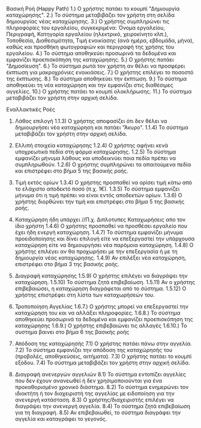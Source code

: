 Βασική Ροή (Happy Path)
1.) Ο χρήστης πατάει το κουμπί "Δημιουργία καταχώρησης".
2.) Το σύστημα μεταβιβάζει τον χρήστη στη σελίδα δημιουργίας νέας καταχώρησης.
3.) Ο χρήστης συμπληρώνει τις πληροφορίες του εργαλείου, συγκεκριμένα: Όνομα εργαλείου, Περιγραφή, Κατηγορία εργαλείου (ηλεκτρικό, χειροκίνητο κλπ.), Τοποθεσία, Διαθεσιμότητα, Τιμή ενοικίασης (ανά ημέρα, εβδομάδα, μήνα), καθώς και προσθήκη φωτογραφιών και περιγραφή της χρήσης του εργαλείου.
4.) Το σύστημα αποθηκεύει προσωρινά τα δεδομένα και εμφανίζει προεπισκόπηση της καταχώρησης.
5.) Ο χρήστης πατάει "Δημοσίευση".
6.) Το σύστημα ρωτά τον χρήστη αν θέλει να προσφέρει έκπτωση για μακροχρόνιες ενοικιάσεις.
7.) Ο χρήστης επιλέγει το ποσοστό της έκπτωσης.
8.) Το σύστημα αποθηκεύει την έκπτωση.
9.) Το σύστημα αποθηκεύει τη νέα καταχώρηση και την εμφανίζει στις διαθέσιμες αγγελίες.
10.) Ο χρήστης πατάει το κουμπί ολοκλήρωσης.
11.) Το σύστημα μεταβιβάζει τον χρήστη στην αρχική σελίδα.

Εναλλακτικές Ροές
1. Λάθος επιλογή
1.1.3) Ο χρήστης αποφασίζει ότι δεν θέλει να δημιουργήσει νέα καταχώρηση και πατάει "Άκυρο".
1.1.4) Το σύστημα μεταβιβάζει τον χρήστη στην αρχική σελίδα.

2. Ελλιπή στοιχεία καταχώρησης
1.2.4) Ο χρήστης αφήνει κενά υποχρεωτικά πεδία στη φόρμα καταχώρησης.
1.2.5) Το σύστημα εμφανίζει μήνυμα λάθους και υποδεικνύει ποια πεδία πρέπει να συμπληρωθούν.
1.2.6) Ο χρήστης συμπληρώνει τα απαιτούμενα πεδία και επιστρέφει στο βήμα 5 της βασικής ροής.

3. Τιμή εκτός ορίων
1.3.4) Ο χρήστης προσπαθεί να ορίσει τιμή κάτω από το ελάχιστο αποδεκτό ποσό (π.χ. 1€).
1.3.5) Το σύστημα εμφανίζει μήνυμα ότι η τιμή πρέπει να είναι εντός αποδεκτών ορίων.
1.3.6) Ο χρήστης διορθώνει την τιμή και επιστρέφει στο βήμα 5 της βασικής ροής.

4. Καταχώρηση ήδη υπάρχει //Π.χ. Διπλοτυπες Καταχωρήσεις απο τον ίδιο χρήστη
1.4.6) Ο χρήστης προσπαθεί να προσθέσει εργαλείο που έχει ήδη ενεργή καταχώρηση.
1.4.7) Το σύστημα εμφανίζει μήνυμα προειδοποίησης και δίνει επιλογή είτε να επεξεργαστεί την υπάρχουσα καταχώρηση είτε να δημιουργήσει νέα παρόμοια καταχώρηση.
1.4.8) Ο χρήστης επιλέγει αν θα προχωρήσει με την επεξεργασία ή με τη δημιουργία νέας καταχώρησης.
1.4.9) Αν επιλέξει νέα καταχώρηση, επιστρέφει στο βήμα 3 της βασικής ροής.

5. Διαγραφή καταχώρησης
1.5.9) Ο χρήστης επιλέγει να διαγράψει την καταχώρηση.
1.5.10) Το σύστημα ζητά επιβεβαίωση.
1.5.11) Αν ο χρήστης επιβεβαιώσει, η καταχώρηση διαγράφεται από το σύστημα.
1.5.12) Ο χρήστης επιστρέφει στη λίστα των καταχωρήσεών του.

6. Τροποποίηση Αγγελίας
1.6.7.) Ο χρήστης μπορεί να επεξεργαστεί την καταχώρηση του και να αλλάξει πληροφορίες.
1.6.8.) Το σύστημα αποθηκεύει προσωρινά τα δεδομένα και εμφανίζει προεπισκόπηση της καταχώρησης
1.6.9.) Ο χρήστης επιβεβαιώνει τις αλλαγές
1.6.10.) Το συστημα βαινει στο βήμα 6 της βασικής ροής

7. Απόδοση της καταχώρησής
7.1) Ο χρήστης πατάει πάνω στην αγγελία.
7.2) Το σύστημα εμφανίζει την απόδοση της καταχώρησής του (προβολές, αποθηκεύσεις, αιτήματα).
7.3) Ο χρήστης πατάει το κουμπί εξόδου.
7.4) Το σύστημα μεταβιβάζει τον χρήστη στην αρχική σελίδα.

8. Διαγραφή ανενεργών αγγελιών
8.1) Το σύστημα εντοπίζει αγγελίες που δεν έχουν ανανεωθεί ή δεν χρησιμοποιούνται για ένα προκαθορισμένο χρονικό διάστημα.
8.2) Το σύστημα ενημερώνει τον ιδιοκτήτη ή τον διαχειριστή της αγγελίας με ειδοποίηση για την ανενεργή κατάσταση.
8.3) Ο χρήστης/διαχειριστής επιλέγει να διαγράψει την ανενεργή αγγελία.
8.4) Το σύστημα ζητά επιβεβαίωση για τη διαγραφή.
8.5) Αν επιβεβαιωθεί, το σύστημα διαγράφει την αγγελία και καταγράφει το γεγονός.